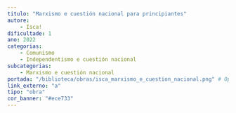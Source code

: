 ```yaml
---
titulo: "Marxismo e cuestión nacional para principiantes"
autore:
    - Isca!
dificultade: 1
ano: 2022
categorias:
    - Comunismo
    - Independentismo e cuestión nacional
subcategorias:
    - Marxismo e cuestión nacional
portada: "/biblioteca/obras/isca_marxismo_e_cuestion_nacional.png" # Opcional, imaxe da portada
link_externo: "a"
tipo: "obra"
cor_banner: "#ece733"
---
```

